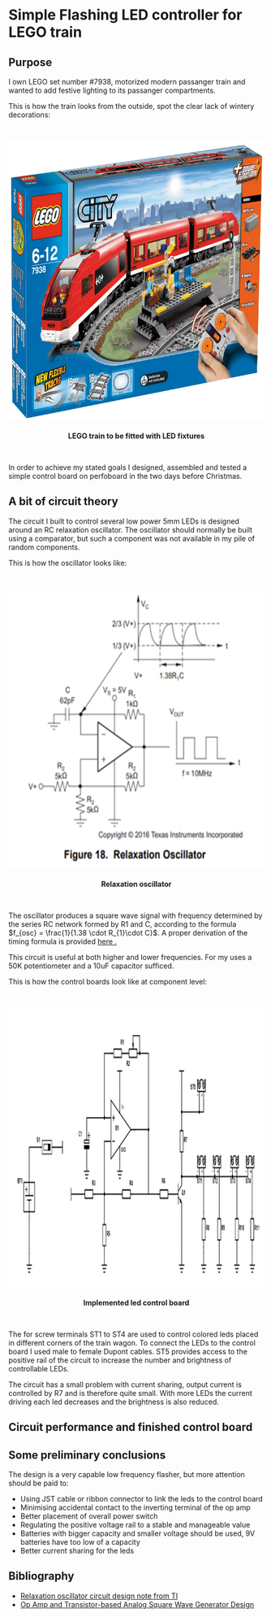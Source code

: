 # Simple Flashing LED controller for LEGO train

## Purpose
I own LEGO set number #7938, motorized modern passanger train and wanted to add festive lighting to its passanger compartments.

This is how the train looks from the outside, spot the clear lack of wintery decorations:

<br>
  <p align="center">
    <img height = "550" src = "ZUG.jpg">
    <br>
    <br>
    <a><b>LEGO train to be fitted with LED fixtures</b></a>
</p>
<br>

In order to achieve my stated goals I designed, assembled and tested a simple control board on perfoboard in the two days before Christmas.

## A bit of circuit theory
The circuit I built to control several low power 5mm LEDs is designed around an RC relaxation oscillator. The oscillator should normally be built using a comparator, but such a component was not available in my pile of random components.

This is how the oscillator looks like:

<br>
  <p align="center">
    <img height = "550" src = "OSC_SS.png">
    <br>
    <br>
    <a><b>Relaxation oscillator</b></a>
</p>
<br>

The oscillator produces a square wave signal with frequency determined by the series RC network formed by R1 and C, according to the formula $f_{osc} = \frac{1}{1.38 \cdot R_{1}\cdot C}$. A proper derivation of the timing formula is provided <a href="https://www.ti.com/lit/ab/snoa998/snoa998.pdf?ts=1704275294118&ref_url=https%253A%252F%252Fwww.google.ru%252F">here .</a>

This circuit is useful at both higher and lower frequencies. For my uses a 50K potentiometer and a 10uF capacitor sufficed.

This is how the control boards look like at component level:

<br>
  <p align="center">
    <img height = "550" src = "ZUG_XMAS.png">
    <br>
    <br>
    <a><b>Implemented led control board</b></a>
</p>
<br>

The for screw terminals ST1 to ST4 are used to control colored leds placed in different corners of the train wagon. To connect the LEDs to the control board I used male to female Dupont cables. ST5 provides access to the positive rail of the circuit to increase the number and 
brightness of controllable LEDs.

The circuit has a small problem with current sharing, output current is controlled by R7 and is therefore quite small. With more LEDs the current driving each led decreases and the brightness is also reduced.

## Circuit performance and finished control board

## Some preliminary conclusions
The design is a very capable low frequency flasher, but more attention should be paid to:
- Using JST cable or ribbon connector to link the leds to the control board
- Minimising accidental contact to the inverting terminal of the op amp
- Better placement of overall power switch
- Regulating the positive voltage rail to a stable and manageable value
- Batteries with bigger capacity and smaller voltage should be used, 9V batteries have too low of a capacity
- Better current sharing for the leds
## Bibliography
- <a href="https://www.ti.com/lit/ab/snoa998/snoa998.pdf?ts=1704275294118&ref_url=https%253A%252F%252Fwww.google.ru%252F">Relaxation oscillator circuit design note from TI</a>
- <a href="https://www.allaboutcircuits.com/technical-articles/op-amp-and-transistor-analog-square-wave-oscillator-design/">Op Amp and Transistor-based Analog Square Wave Generator Design</a>
